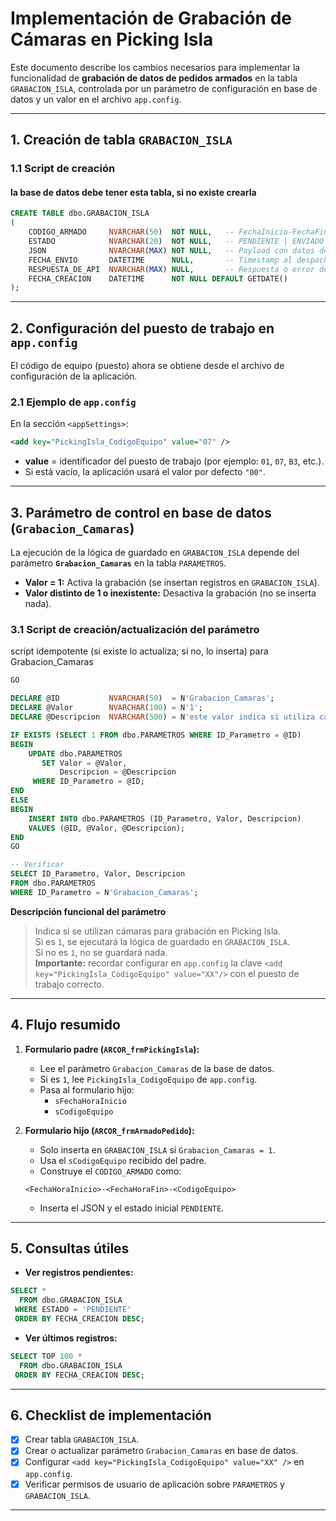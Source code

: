# Implementación de Grabación de Cámaras en Picking Isla

Este documento describe los cambios necesarios para implementar la funcionalidad de **grabación de datos de pedidos armados** en la tabla `GRABACION_ISLA`, controlada por un parámetro de configuración en base de datos y un valor en el archivo `app.config`.

---

## 1. Creación de tabla `GRABACION_ISLA`

### 1.1 Script de creación

#### la base de datos debe tener esta tabla, si no existe crearla

```sql
CREATE TABLE dbo.GRABACION_ISLA
(
    CODIGO_ARMADO     NVARCHAR(50)  NOT NULL,   -- FechaInicio-FechaFin-CodigoEquipo (clave lógica del armado)
    ESTADO            NVARCHAR(20)  NOT NULL,   -- PENDIENTE | ENVIADO | ERROR (u otros)
    JSON              NVARCHAR(MAX) NOT NULL,   -- Payload con datos del armado
    FECHA_ENVIO       DATETIME      NULL,       -- Timestamp al despachar a la API externa
    RESPUESTA_DE_API  NVARCHAR(MAX) NULL,       -- Respuesta o error devuelto por la API
    FECHA_CREACION    DATETIME      NOT NULL DEFAULT GETDATE()
);

```
---

## 2. Configuración del puesto de trabajo en `app.config`

El código de equipo (puesto) ahora se obtiene desde el archivo de configuración de la aplicación.

### 2.1 Ejemplo de `app.config`

En la sección `<appSettings>`:

```xml
<add key="PickingIsla_CodigoEquipo" value="07" />
```

- **value** = identificador del puesto de trabajo (por ejemplo: `01`, `07`, `B3`, etc.).
- Si está vacío, la aplicación usará el valor por defecto `"00"`.

---

## 3. Parámetro de control en base de datos (`Grabacion_Camaras`)

La ejecución de la lógica de guardado en `GRABACION_ISLA` depende del parámetro **`Grabacion_Camaras`** en la tabla `PARAMETROS`.

- **Valor = 1:** Activa la grabación (se insertan registros en `GRABACION_ISLA`).
- **Valor distinto de 1 o inexistente:** Desactiva la grabación (no se inserta nada).

### 3.1 Script de creación/actualización del parámetro

script idempotente (si existe lo actualiza; si no, lo inserta) para Grabacion_Camaras

```sql
GO

DECLARE @ID           NVARCHAR(50)  = N'Grabacion_Camaras';
DECLARE @Valor        NVARCHAR(100) = N'1';
DECLARE @Descripcion  NVARCHAR(500) = N'este valor indica si utiliza camaras para grabacion en picking isla; si es 1 entonces se ejecutara la logica de guardado de datos en GRABACION_ISLA de los pedidos armados; si no es 1 entonces no se guardara nada. Recordar tener configurado en app.config el <add key="PickingIsla_CodigoEquipo" value="07"/> con value igual al puesto de trabajo.';

IF EXISTS (SELECT 1 FROM dbo.PARAMETROS WHERE ID_Parametro = @ID)
BEGIN
    UPDATE dbo.PARAMETROS
       SET Valor = @Valor,
           Descripcion = @Descripcion
     WHERE ID_Parametro = @ID;
END
ELSE
BEGIN
    INSERT INTO dbo.PARAMETROS (ID_Parametro, Valor, Descripcion)
    VALUES (@ID, @Valor, @Descripcion);
END
GO

-- Verificar
SELECT ID_Parametro, Valor, Descripcion
FROM dbo.PARAMETROS
WHERE ID_Parametro = N'Grabacion_Camaras';
```

**Descripción funcional del parámetro**  
> Indica si se utilizan cámaras para grabación en Picking Isla.  
> Si es `1`, se ejecutará la lógica de guardado en `GRABACION_ISLA`.  
> Si no es `1`, no se guardará nada.  
> **Importante:** recordar configurar en `app.config` la clave `<add key="PickingIsla_CodigoEquipo" value="XX"/>` con el puesto de trabajo correcto.

---

## 4. Flujo resumido

1. **Formulario padre (`ARCOR_frmPickingIsla`):**
   - Lee el parámetro `Grabacion_Camaras` de la base de datos.
   - Si es `1`, lee `PickingIsla_CodigoEquipo` de `app.config`.
   - Pasa al formulario hijo:
     - `sFechaHoraInicio`
     - `sCodigoEquipo`

2. **Formulario hijo (`ARCOR_frmArmadoPedido`):**
   - Solo inserta en `GRABACION_ISLA` si `Grabacion_Camaras = 1`.
   - Usa el `sCodigoEquipo` recibido del padre.
   - Construye el `CODIGO_ARMADO` como:
   ```
   <FechaHoraInicio>-<FechaHoraFin>-<CodigoEquipo>
   ```
   - Inserta el JSON y el estado inicial `PENDIENTE`.

---

## 5. Consultas útiles

- **Ver registros pendientes:**
```sql
SELECT *
  FROM dbo.GRABACION_ISLA
 WHERE ESTADO = 'PENDIENTE'
 ORDER BY FECHA_CREACION DESC;
```

- **Ver últimos registros:**
```sql
SELECT TOP 100 *
  FROM dbo.GRABACION_ISLA
 ORDER BY FECHA_CREACION DESC;
```

---

## 6. Checklist de implementación

- [x] Crear tabla `GRABACION_ISLA`.
- [x] Crear o actualizar parámetro `Grabacion_Camaras` en base de datos.
- [x] Configurar `<add key="PickingIsla_CodigoEquipo" value="XX" />` en `app.config`.
- [x] Verificar permisos de usuario de aplicación sobre `PARAMETROS` y `GRABACION_ISLA`.
---
